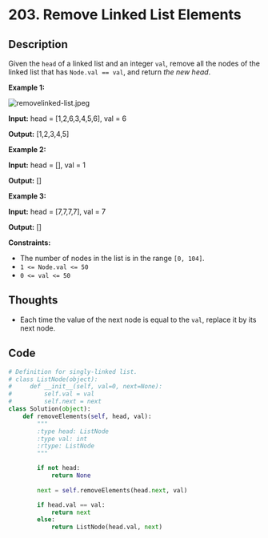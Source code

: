 # 203. Remove Linked List Elements

## Description

Given the `head` of a linked list and an integer `val`, remove all the nodes of the linked list that has `Node.val == val`, and return *the new head*.

**Example 1:**

![removelinked-list.jpeg](https://assets.leetcode.com/uploads/2021/03/06/removelinked-list.jpg)

**Input:** head = [1,2,6,3,4,5,6], val = 6

**Output:** [1,2,3,4,5]

**Example 2:**

**Input:** head = [], val = 1

**Output:** []

**Example 3:**

**Input:** head = [7,7,7,7], val = 7

**Output:** []

**Constraints:**

- The number of nodes in the list is in the range `[0, 104]`.
- `1 <= Node.val <= 50`
- `0 <= val <= 50`

## Thoughts

- Each time the value of the next node is equal to the `val`, replace it by its next node.

## Code

```python
# Definition for singly-linked list.
# class ListNode(object):
#     def __init__(self, val=0, next=None):
#         self.val = val
#         self.next = next
class Solution(object):
    def removeElements(self, head, val):
        """
        :type head: ListNode
        :type val: int
        :rtype: ListNode
        """

        if not head:
            return None
        
        next = self.removeElements(head.next, val)

        if head.val == val:
            return next
        else:
            return ListNode(head.val, next)
```

